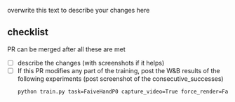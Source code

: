 overwrite this text to describe your changes here

## checklist
PR can be merged after all these are met
- [ ] describe the changes (with screenshots if it helps)
- [ ] If this PR modifies any part of the training, post the W&B results of the following experiments (post screenshot of the consecutive_successes)
    ```bash
    python train.py task=FaiveHandP0 capture_video=True force_render=False wandb_activate=True wandb_group=srl_ethz wandb_project=faive_hand wandb_name=faivehandp0_check
    ```